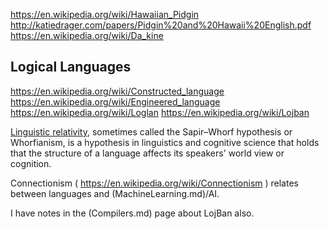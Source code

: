 
<!--
-->

https://en.wikipedia.org/wiki/Hawaiian_Pidgin
http://katiedrager.com/papers/Pidgin%20and%20Hawaii%20English.pdf
https://en.wikipedia.org/wiki/Da_kine

Logical Languages
------------------

https://en.wikipedia.org/wiki/Constructed_language
https://en.wikipedia.org/wiki/Engineered_language
https://en.wikipedia.org/wiki/Loglan
https://en.wikipedia.org/wiki/Lojban

[Linguistic relativity]( https://en.wikipedia.org/wiki/Linguistic_relativity ),
sometimes called the Sapir–Whorf hypothesis or Whorfianism,
is a hypothesis in linguistics and cognitive science that holds
that the structure of a language affects its speakers' world view
or cognition.

Connectionism
( https://en.wikipedia.org/wiki/Connectionism )
relates between languages and
(MachineLearning.md)/AI.

I have notes in the (Compilers.md) page about LojBan also.

<!-- vim: set autoindent expandtab sw=4 syntax=markdown: -->

